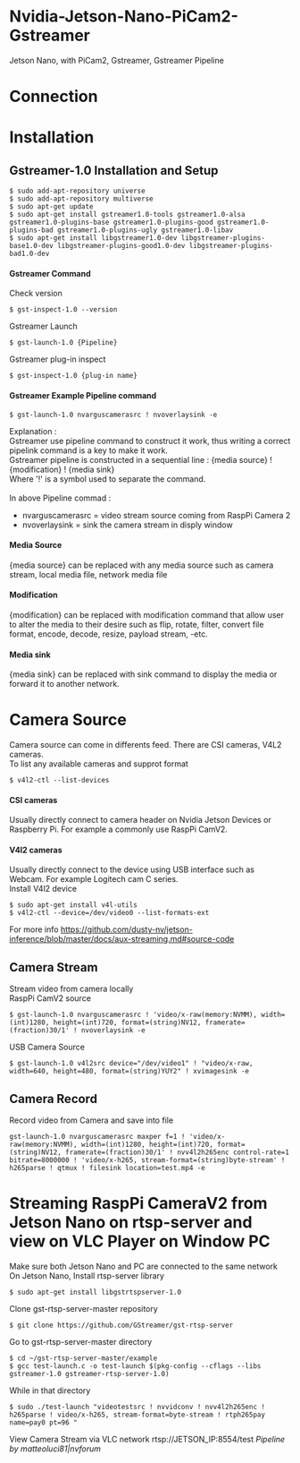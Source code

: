 # Nvidia-Jetson-Nano-PiCam2-Gstreamer
Jetson Nano, with PiCam2, Gstreamer, Gstreamer Pipeline
# Connection
# Installation
## Gstreamer-1.0 Installation and Setup
```
$ sudo add-apt-repository universe
$ sudo add-apt-repository multiverse
$ sudo apt-get update
$ sudo apt-get install gstreamer1.0-tools gstreamer1.0-alsa gstreamer1.0-plugins-base gstreamer1.0-plugins-good gstreamer1.0-plugins-bad gstreamer1.0-plugins-ugly gstreamer1.0-libav
$ sudo apt-get install libgstreamer1.0-dev libgstreamer-plugins-base1.0-dev libgstreamer-plugins-good1.0-dev libgstreamer-plugins-bad1.0-dev
```
#### Gstreamer Command
Check version
```
$ gst-inspect-1.0 --version
```
Gstreamer Launch
```
$ gst-launch-1.0 {Pipeline}
```
Gstreamer plug-in inspect
```
$ gst-inspect-1.0 {plug-in name}
```
#### Gstreamer Example Pipeline command
```
$ gst-launch-1.0 nvarguscamerasrc ! nvoverlaysink -e
```
Explanation :\
Gstreamer use pipeline command to construct it work, thus writing a correct pipelink command is a key to make it work.\
Gstreamer pipeline is constructed in a sequential line : {media source} ! {modification} ! {media sink} \
Where '!' is a symbol used to separate the command.\
\
In above Pipeline commad :
- nvarguscamerasrc = video stream source coming from RaspPi Camera 2
- nvoverlaysink    = sink the camera stream in disply window
#### Media Source
{media source} can be replaced with any media source such as camera stream, local media file, network media file
#### Modification
{modification} can be replaced with modification command that allow user to alter the media to their desire such as flip, rotate, filter, convert file format, encode, decode, resize, payload stream, -etc.
#### Media sink
{media sink} can be replaced with sink command to display the media or forward it to another network.
# Camera Source
Camera source can come in differents feed. There are CSI cameras, V4L2 cameras.\
To list any available cameras and supprot format
```
$ v4l2-ctl --list-devices
```
#### CSI cameras
Usually directly connect to camera header on Nvidia Jetson Devices or Raspberry Pi. For example a commonly use RaspPi CamV2.
#### V4l2 cameras
Usually directly connect to the device using USB interface such as Webcam. For example Logitech cam C series.\
Install V4l2 device
```
$ sudo apt-get install v4l-utils
$ v4l2-ctl --device=/dev/video0 --list-formats-ext
```
For more info https://github.com/dusty-nv/jetson-inference/blob/master/docs/aux-streaming.md#source-code
## Camera Stream
Stream video from camera locally\
RaspPi CamV2 source
```
$ gst-launch-1.0 nvarguscamerasrc ! 'video/x-raw(memory:NVMM), width=(int)1280, height=(int)720, format=(string)NV12, framerate=(fraction)30/1' ! nvoverlaysink -e
```
USB Camera Source
```
$ gst-launch-1.0 v4l2src device="/dev/video1" ! "video/x-raw, width=640, height=480, format=(string)YUY2" ! xvimagesink -e
```
## Camera Record
Record video from Camera and save into file
```
gst-launch-1.0 nvarguscamerasrc maxper f=1 ! 'video/x-raw(memory:NVMM), width=(int)1280, height=(int)720, format=(string)NV12, framerate=(fraction)30/1' ! nvv4l2h265enc control-rate=1 bitrate=8000000 ! 'video/x-h265, stream-format=(string)byte-stream' ! h265parse ! qtmux ! filesink location=test.mp4 -e 
```
# Streaming RaspPi CameraV2 from Jetson Nano on rtsp-server and view on VLC Player on Window PC
Make sure both Jetson Nano and PC are connected to the same network\
On Jetson Nano, Install rtsp-server library
```
$ sudo apt-get install libgstrtspserver-1.0
```
Clone gst-rtsp-server-master repository
```
$ git clone https://github.com/GStreamer/gst-rtsp-server
```
Go to gst-rtsp-server-master directory
```
$ cd ~/gst-rtsp-server-master/example
$ gcc test-launch.c -o test-launch $(pkg-config --cflags --libs gstreamer-1.0 gstreamer-rtsp-server-1.0)
```
While in that directory
```
$ sudo ./test-launch "videotestsrc ! nvvidconv ! nvv4l2h265enc ! h265parse ! video/x-h265, stream-format=byte-stream ! rtph265pay name=pay0 pt=96 "
```
View Camera Stream via VLC network rtsp://JETSON_IP:8554/test _Pipeline by matteoluci81|nvforum_
